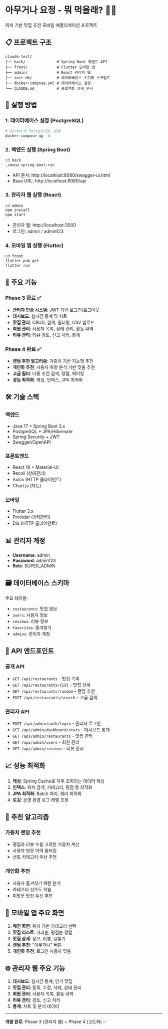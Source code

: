 # 아무거나 요정 - 뭐 먹을래? 🧚‍♀️

위치 기반 맛집 추천 모바일 애플리케이션 프로젝트

## 📋 프로젝트 구조

```
claude-test/
├── back/              # Spring Boot 백엔드 API
├── front/             # Flutter 모바일 앱
├── admin/             # React 관리자 웹
├── init-db/           # 데이터베이스 초기화 스크립트
├── docker-compose.yml # 데이터베이스 설정
└── CLAUDE.md          # 프로젝트 상세 문서
```

## 🚀 실행 방법

### 1. 데이터베이스 설정 (PostgreSQL)

```bash
# Docker로 PostgreSQL 실행
docker-compose up -d
```

### 2. 백엔드 실행 (Spring Boot)

```bash
cd back
./mvnw spring-boot:run
```

- API 문서: http://localhost:8080/swagger-ui.html
- Base URL: http://localhost:8080/api

### 3. 관리자 웹 실행 (React)

```bash
cd admin
npm install
npm start
```

- 관리자 웹: http://localhost:3000
- 로그인: admin / admin123

### 4. 모바일 앱 실행 (Flutter)

```bash
cd front
flutter pub get
flutter run
```

## 🔑 주요 기능

### Phase 3 완료 ✅
- **관리자 인증 시스템**: JWT 기반 로그인/로그아웃
- **대시보드**: 실시간 통계 및 차트
- **맛집 관리**: CRUD, 검색, 필터링, CSV 업로드
- **회원 관리**: 사용자 목록, 상태 관리, 활동 내역
- **리뷰 관리**: 리뷰 검토, 신고 처리, 통계

### Phase 4 완료 ✅
- **랜덤 추천 알고리즘**: 가중치 기반 지능형 추천
- **개인화 추천**: 사용자 취향 분석 기반 맞춤 추천
- **고급 필터**: 다중 조건 검색, 정렬, 페이징
- **성능 최적화**: 캐싱, 인덱스, JPA 최적화

## 🛠 기술 스택

### 백엔드
- Java 17 + Spring Boot 3.x
- PostgreSQL + JPA/Hibernate
- Spring Security + JWT
- Swagger/OpenAPI

### 프론트엔드
- React 18 + Material-UI
- Recoil (상태관리)
- Axios (HTTP 클라이언트)
- Chart.js (차트)

### 모바일
- Flutter 3.x
- Provider (상태관리)
- Dio (HTTP 클라이언트)

## 📊 관리자 계정

- **Username**: admin
- **Password**: admin123
- **Role**: SUPER_ADMIN

## 🗃️ 데이터베이스 스키마

주요 테이블:
- `restaurants`: 맛집 정보
- `users`: 사용자 정보
- `reviews`: 리뷰 정보
- `favorites`: 즐겨찾기
- `admins`: 관리자 계정

## 🔧 API 엔드포인트

### 공개 API
- `GET /api/restaurants` - 맛집 목록
- `GET /api/restaurants/{id}` - 맛집 상세
- `GET /api/restaurants/random` - 랜덤 추천
- `POST /api/restaurants/search` - 고급 검색

### 관리자 API
- `POST /api/admin/auth/login` - 관리자 로그인
- `GET /api/admin/dashboard/stats` - 대시보드 통계
- `GET /api/admin/restaurants` - 맛집 관리
- `GET /api/admin/users` - 회원 관리
- `GET /api/admin/reviews` - 리뷰 관리

## 📈 성능 최적화

1. **캐싱**: Spring Cache로 자주 조회되는 데이터 캐싱
2. **인덱스**: 위치 검색, 카테고리, 평점 등 최적화
3. **JPA 최적화**: Batch 처리, 쿼리 최적화
4. **로깅**: 운영 환경 로그 레벨 조정

## 🎯 추천 알고리즘

### 가중치 랜덤 추천
- 평점과 리뷰 수를 고려한 가중치 계산
- 사용자 방문 이력 필터링
- 선호 카테고리 우선 추천

### 개인화 추천
- 사용자 즐겨찾기 패턴 분석
- 카테고리 선호도 학습
- 미방문 맛집 우선 추천

## 📱 모바일 앱 주요 화면

1. **메인 화면**: 위치 기반 카테고리 선택
2. **맛집 리스트**: 거리순, 평점순 정렬
3. **맛집 상세**: 정보, 리뷰, 길찾기
4. **랜덤 추천**: "아무거나" 버튼
5. **개인화 추천**: 로그인 사용자 맞춤

## 🌐 관리자 웹 주요 기능

1. **대시보드**: 실시간 통계, 인기 맛집
2. **맛집 관리**: 등록, 수정, 삭제, 상태 관리
3. **회원 관리**: 사용자 목록, 활동 내역
4. **리뷰 관리**: 검토, 신고 처리
5. **통계**: 차트 및 분석 데이터

---

**개발 완료**: Phase 3 (관리자 웹) + Phase 4 (고도화) ✅